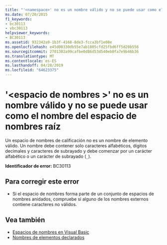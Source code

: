```yaml
---
title: "'<namespace>' no es un nombre válido y no se puede usar como el nombre del espacio de nombres raíz"
ms.date: 07/20/2015
f1_keywords:
- bc30113
- vbc30113
helpviewer_keywords:
- BC30113
ms.assetid: 932342a9-1b3f-4168-8de3-fcca3bf1e08e
ms.openlocfilehash: e45d00330db55e7ab1805cfd25fbd6ff5d20b556
ms.sourcegitcommit: 2701302a99cafbe0d86d53d540eb0fa7e9b46b36
ms.translationtype: MT
ms.contentlocale: es-ES
ms.lasthandoff: 04/28/2019
ms.locfileid: "64623375"
---
```

# <a name="namespace-is-not-a-valid-name-and-cannot-be-used-as-the-root-namespace-name"></a>'\<espacio de nombres >' no es un nombre válido y no se puede usar como el nombre del espacio de nombres raíz
Un espacio de nombres de calificación no es un nombre de elemento válido. Un nombre debe contener solo caracteres alfabéticos, dígitos decimales y caracteres de subrayado y debe comenzar por un carácter alfabético o un carácter de subrayado (`_`).  
  
 **Identificador de error:** BC30113  
  
## <a name="to-correct-this-error"></a>Para corregir este error  
  
- Si el espacio de nombres forma parte de un conjunto de espacios de nombres anidados, compruebe si alguno de los nombres externos contiene caracteres no válidos.  
  
## <a name="see-also"></a>Vea también

- [Espacios de nombres en Visual Basic](../../visual-basic/programming-guide/program-structure/namespaces.md)
- [Nombres de elementos declarados](../../visual-basic/programming-guide/language-features/declared-elements/declared-element-names.md)
